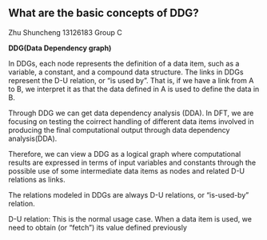 ## What are the basic concepts of DDG? ##

Zhu Shuncheng  13126183       Group C

**DDG(Data Dependency graph)**

In DDGs, each node represents the definition of a data item, such as a variable, a constant, and a compound data structure. The links in DDGs represent the D-U relation, or “is used by”.  That is, if we have a link from A to B, we interpret it as that the data defined in A is used to define the data in B.

Through DDG we can get data dependency analysis (DDA). In DFT, we are focusing on testing the coirrect handling of different data items involved in producing the final computational output through data dependency analysis(DDA).

Therefore, we can view a DDG as a logical graph where computational results 
are expressed in terms of input variables and constants through the possible use of some intermediate data items as nodes and related D-U relations as links. 

The relations modeled in DDGs are always D-U relations, or “is-used-by” relation. 

D-U relation: This is the normal usage case.  When a data item is used, we need to obtain (or “fetch”) its value defined previously


